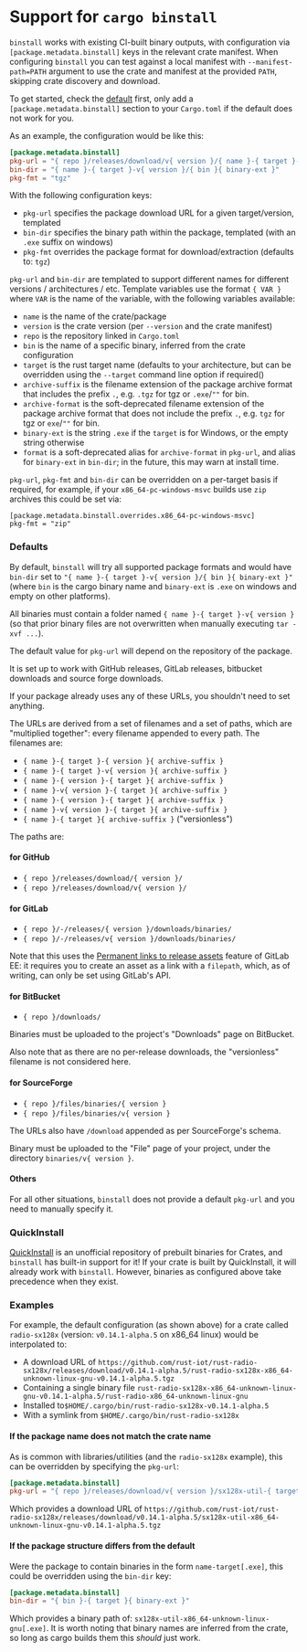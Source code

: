 # Support for `cargo binstall`


`binstall` works with existing CI-built binary outputs, with configuration via `[package.metadata.binstall]` keys in the relevant crate manifest.
When configuring `binstall` you can test against a local manifest with `--manifest-path=PATH` argument to use the crate and manifest at the provided `PATH`, skipping crate discovery and download.

To get started, check the [default](#Defaults) first, only add a `[package.metadata.binstall]` section
to your `Cargo.toml` if the default does not work for you.

As an example, the configuration would be like this:

```toml
[package.metadata.binstall]
pkg-url = "{ repo }/releases/download/v{ version }/{ name }-{ target }-v{ version }{ archive-suffix }"
bin-dir = "{ name }-{ target }-v{ version }/{ bin }{ binary-ext }"
pkg-fmt = "tgz"
```

With the following configuration keys:

- `pkg-url` specifies the package download URL for a given target/version, templated
- `bin-dir` specifies the binary path within the package, templated (with an `.exe` suffix on windows)
- `pkg-fmt` overrides the package format for download/extraction (defaults to: `tgz`)


`pkg-url` and `bin-dir` are templated to support different names for different versions / architectures / etc.
Template variables use the format `{ VAR }` where `VAR` is the name of the variable, with the following variables available:
- `name` is the name of the crate/package
- `version` is the crate version (per `--version` and the crate manifest)
- `repo` is the repository linked in `Cargo.toml`
- `bin` is the name of a specific binary, inferred from the crate configuration
- `target` is the rust target name (defaults to your architecture, but can be overridden using the `--target` command line option if required()
- `archive-suffix` is the filename extension of the package archive format that includes the prefix `.`, e.g. `.tgz` for tgz or `.exe`/`""` for bin.
- `archive-format` is the soft-deprecated filename extension of the package archive format that does not include the prefix `.`, e.g. `tgz` for tgz or `exe`/`""` for bin.
- `binary-ext` is the string `.exe` if the `target` is for Windows, or the empty string otherwise
- `format` is a soft-deprecated alias for `archive-format` in `pkg-url`, and alias for `binary-ext` in `bin-dir`; in the future, this may warn at install time.

`pkg-url`, `pkg-fmt` and `bin-dir` can be overridden on a per-target basis if required, for example, if your `x86_64-pc-windows-msvc` builds use `zip` archives this could be set via:

```
[package.metadata.binstall.overrides.x86_64-pc-windows-msvc]
pkg-fmt = "zip"
```

### Defaults

By default, `binstall` will try all supported package formats and would have `bin-dir` set to
`"{ name }-{ target }-v{ version }/{ bin }{ binary-ext }"` (where `bin` is the cargo binary name and
`binary-ext` is `.exe` on windows and empty on other platforms).

All binaries must contain a folder named `{ name }-{ target }-v{ version }` (so that prior binary
files are not overwritten when manually executing `tar -xvf ...`).

The default value for `pkg-url` will depend on the repository of the package.

It is set up to work with GitHub releases, GitLab releases, bitbucket downloads
and source forge downloads.

If your package already uses any of these URLs, you shouldn't need to set anything.

The URLs are derived from a set of filenames and a set of paths, which are
"multiplied together": every filename appended to every path. The filenames
are:

- `{ name }-{ target }-{ version }{ archive-suffix }`
- `{ name }-{ target }-v{ version }{ archive-suffix }`
- `{ name }-{ version }-{ target }{ archive-suffix }`
- `{ name }-v{ version }-{ target }{ archive-suffix }`
- `{ name }-{ version }-{ target }{ archive-suffix }`
- `{ name }-v{ version }-{ target }{ archive-suffix }`
- `{ name }-{ target }{ archive-suffix }` ("versionless")

The paths are:

#### for GitHub

- `{ repo }/releases/download/{ version }/`
- `{ repo }/releases/download/v{ version }/`

#### for GitLab

- `{ repo }/-/releases/{ version }/downloads/binaries/`
- `{ repo }/-/releases/v{ version }/downloads/binaries/`

Note that this uses the [Permanent links to release assets][gitlab-permalinks]
feature of GitLab EE: it requires you to create an asset as a link with a
`filepath`, which, as of writing, can only be set using GitLab's API.

[gitlab-permalinks]: https://docs.gitlab.com/ee/user/project/releases/index.html#permanent-links-to-latest-release-assets

#### for BitBucket

- `{ repo }/downloads/`

Binaries must be uploaded to the project's "Downloads" page on BitBucket.

Also note that as there are no per-release downloads, the "versionless"
filename is not considered here.

#### for SourceForge

- `{ repo }/files/binaries/{ version }`
- `{ repo }/files/binaries/v{ version }`

The URLs also have `/download` appended as per SourceForge's schema.

Binary must be uploaded to the "File" page of your project, under the directory
`binaries/v{ version }`.

#### Others

For all other situations, `binstall` does not provide a default `pkg-url` and
you need to manually specify it.

### QuickInstall

[QuickInstall](https://github.com/alsuren/cargo-quickinstall) is an unofficial repository of prebuilt binaries for Crates, and `binstall` has built-in support for it! If your crate is built by QuickInstall, it will already work with `binstall`. However, binaries as configured above take precedence when they exist.

### Examples

For example, the default configuration (as shown above) for a crate called `radio-sx128x` (version: `v0.14.1-alpha.5` on x86\_64 linux) would be interpolated to:

- A download URL of `https://github.com/rust-iot/rust-radio-sx128x/releases/download/v0.14.1-alpha.5/rust-radio-sx128x-x86_64-unknown-linux-gnu-v0.14.1-alpha.5.tgz`
- Containing a single binary file `rust-radio-sx128x-x86_64-unknown-linux-gnu-v0.14.1-alpha.5/rust-radio-x86_64-unknown-linux-gnu`
- Installed to`$HOME/.cargo/bin/rust-radio-sx128x-v0.14.1-alpha.5`
- With a symlink from `$HOME/.cargo/bin/rust-radio-sx128x`

####  If the package name does not match the crate name

As is common with libraries/utilities (and the `radio-sx128x` example), this can be overridden by specifying the `pkg-url`:

```toml
[package.metadata.binstall]
pkg-url = "{ repo }/releases/download/v{ version }/sx128x-util-{ target }-v{ version }{ archive-suffix }"
```

Which provides a download URL of `https://github.com/rust-iot/rust-radio-sx128x/releases/download/v0.14.1-alpha.5/sx128x-util-x86_64-unknown-linux-gnu-v0.14.1-alpha.5.tgz`


####  If the package structure differs from the default

Were the package to contain binaries in the form `name-target[.exe]`, this could be overridden using the `bin-dir` key:

```toml
[package.metadata.binstall]
bin-dir = "{ bin }-{ target }{ binary-ext }"
```

Which provides a binary path of: `sx128x-util-x86_64-unknown-linux-gnu[.exe]`. It is worth noting that binary names are inferred from the crate, so long as cargo builds them this _should_ just work.
